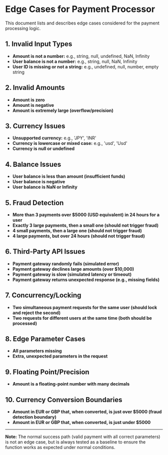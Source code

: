 # Edge Cases for Payment Processor

This document lists and describes edge cases considered for the payment processing logic.

## 1. Invalid Input Types
- **Amount is not a number:** e.g., string, null, undefined, NaN, Infinity
- **User balance is not a number:** e.g., string, null, NaN, Infinity
- **User ID is missing or not a string:** e.g., undefined, null, number, empty string

## 2. Invalid Amounts
- **Amount is zero**
- **Amount is negative**
- **Amount is extremely large (overflow/precision)**

## 3. Currency Issues
- **Unsupported currency:** e.g., 'JPY', 'INR'
- **Currency is lowercase or mixed case:** e.g., 'usd', 'Usd'
- **Currency is null or undefined**

## 4. Balance Issues
- **User balance is less than amount (insufficient funds)**
- **User balance is negative**
- **User balance is NaN or Infinity**

## 5. Fraud Detection
- **More than 3 payments over $5000 (USD equivalent) in 24 hours for a user**
- **Exactly 3 large payments, then a small one (should not trigger fraud)**
- **4 small payments, then a large one (should not trigger fraud)**
- **4 large payments, but over 24 hours (should not trigger fraud)**

## 6. Third-Party API Issues
- **Payment gateway randomly fails (simulated error)**
- **Payment gateway declines large amounts (over $10,000)**
- **Payment gateway is slow (simulated latency or timeout)**
- **Payment gateway returns unexpected response (e.g., missing fields)**

## 7. Concurrency/Locking
- **Two simultaneous payment requests for the same user (should lock and reject the second)**
- **Two requests for different users at the same time (both should be processed)**

## 8. Edge Parameter Cases
- **All parameters missing**
- **Extra, unexpected parameters in the request**

## 9. Floating Point/Precision
- **Amount is a floating-point number with many decimals**

## 10. Currency Conversion Boundaries
- **Amount in EUR or GBP that, when converted, is just over $5000 (fraud detection boundary)**
- **Amount in EUR or GBP that, when converted, is just under $5000**

---

**Note:** The normal success path (valid payment with all correct parameters) is not an edge case, but is always tested as a baseline to ensure the function works as expected under normal conditions. 